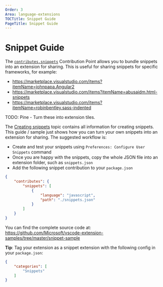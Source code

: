 ```yaml
---
Order: 3
Area: language-extensions
TOCTitle: Snippet Guide
PageTitle: Snippet Guide
---
```


# Snippet Guide

The [`contributes.snippets`](/api/references/contribution-points#contributes.snippets) Contribution Point allows you to bundle snippets into an extension for sharing. This is useful for sharing snippets for specific frameworks, for example:

- https://marketplace.visualstudio.com/items?itemName=johnpapa.Angular2
- https://marketplace.visualstudio.com/items?itemName=abusaidm.html-snippets
- https://marketplace.visualstudio.com/items?itemName=robinbentley.sass-indented

TODO: Pine - Turn these into extension tiles.

The [Creating snippets](https://vscode-ext-docs.azurewebsites.net/docs/editor/userdefinedsnippets#_creating-your-own-snippets) topic contains all information for creating snippets. This guide / sample just shows how you can turn your own snippets into an extension for sharing. The suggested workflow is:

- Create and test your snippets using `Preferences: Configure User Snippets` command
- Once you are happy with the snippets, copy the whole JSON file into an extension folder, such as `snippets.json`
- Add the following snippet contribution to your `package.json`

```json
{
	"contributes": {
		"snippets": [
			{
				"language": "javascript",
				"path": "./snippets.json"
			}
		]
	}
}
```

You can find the complete source code at: https://github.com/Microsoft/vscode-extension-samples/tree/master/snippet-sample

**Tip**: Tag your extension as a snippet extension with the following config in your `package.json`:

```json
{
	"categories": [
		"Snippets"
	]
}
```
